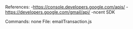 References:
-https://console.developers.google.com/apis/
-https://developers.google.com/gmail/api/
-ncent SDK

Commands: none
File: emailTransaction.js



